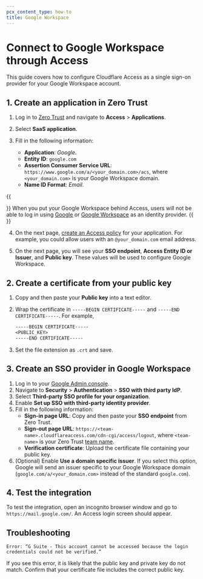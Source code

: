 ```yaml
---
pcx_content_type: how-to
title: Google Workspace
---
```


# Connect to Google Workspace through Access

This guide covers how to configure Cloudflare Access as a single sign-on provider for your Google Workspace account.

## 1. Create an application in Zero Trust

1. Log in to [Zero Trust](https://one.dash.cloudflare.com/) and navigate to **Access** > **Applications**.

2. Select **SaaS application**.

3. Fill in the following information:
   - **Application**: _Google_.
   - **Entity ID**: `google.com`
   - **Assertion Consumer Service URL**: `https://www.google.com/a/<your_domain.com>/acs`, where `<your_domain.com>` is your Google Workspace domain.
   - **Name ID Format**: _Email_.

{{<Aside type="warning">}}
When you put your Google Workspace behind Access, users will not be able to log in using [Google](/cloudflare-one/identity/idp-integration/google/) or [Google Workspace](/cloudflare-one/identity/idp-integration/gsuite/) as an identity provider.
{{</Aside>}}

4. On the next page, [create an Access policy](/cloudflare-one/policies/access/) for your application. For example, you could allow users with an `@your_domain.com` email address.

5. On the next page, you will see your **SSO endpoint**, **Access Entity ID or Issuer**, and **Public key**. These values will be used to configure Google Workspace.

## 2. Create a certificate from your public key

1. Copy and then paste your **Public key** into a text editor.
2. Wrap the certificate in `-----BEGIN CERTIFICATE-----` and `-----END CERTIFICATE-----`. For example,

   ```txt
   -----BEGIN CERTIFICATE-----
   <PUBLIC_KEY>
   -----END CERTIFICATE-----
   ```

3. Set the file extension as `.crt` and save.

## 3. Create an SSO provider in Google Workspace

1. Log in to your [Google Admin console](https://admin.google.com/).
2. Navigate to **Security** > **Authentication** > **SSO with third party IdP**.
3. Select **Third-party SSO profile for your organization**.
4. Enable **Set up SSO with third-party identity provider**.
5. Fill in the following information:
   - **Sign-in page URL**: Copy and then paste your **SSO endpoint** from Zero Trust.
   - **Sign-out page URL**: `https://<team-name>.cloudflareaccess.com/cdn-cgi/access/logout`, where `<team-name>` is your Zero Trust [team name](/cloudflare-one/glossary/#team-name).
   - **Verification certificate**: Upload the certificate file containing your public key.
6. (Optional) Enable **Use a domain specific issuer**. If you select this option, Google will send an issuer specific to your Google Workspace domain (`google.com/a/<your_domain.com>` instead of the standard `google.com`).

## 4. Test the integration

To test the integration, open an incognito browser window and go to `https://mail.google.com/`. An Access login screen should appear.

## Troubleshooting

`Error: “G Suite - This account cannot be accessed because the login credentials could not be verified.”`

If you see this error, it is likely that the public key and private key do not match. Confirm that your certificate file includes the correct public key.
